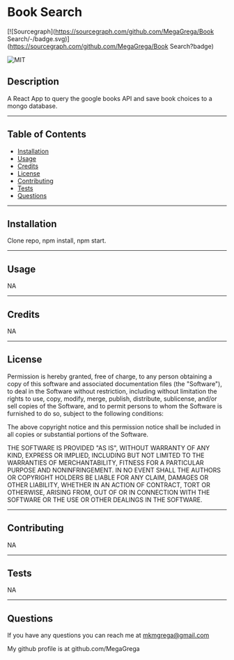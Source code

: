 
# Book Search

[![Sourcegraph](https://sourcegraph.com/github.com/MegaGrega/Book Search/-/badge.svg)](https://sourcegraph.com/github.com/MegaGrega/Book Search?badge)

![MIT](https://img.shields.io/badge/license-MIT-green)

## Description



A React App to query the google books API and save book choices to a mongo database.

---
        
## Table of Contents
        
* [Installation](#installation)
* [Usage](#usage)
* [Credits](#credits)
* [License](#license)
* [Contributing](#contributing)
* [Tests](#tests)
* [Questions](#questions)

---
        
## Installation
        
Clone repo, npm install, npm start.

---
        
## Usage 
        
NA

---
        
## Credits
        
NA

---
        
## License
        
Permission is hereby granted, free of charge, to any person obtaining a copy of this software and associated documentation files (the "Software"), to deal in the Software without restriction, including without limitation the rights to use, copy, modify, merge, publish, distribute, sublicense, and/or sell copies of the Software, and to permit persons to whom the Software is furnished to do so, subject to the following conditions:
        
The above copyright notice and this permission notice shall be included in all copies or substantial portions of the Software.
        
THE SOFTWARE IS PROVIDED "AS IS", WITHOUT WARRANTY OF ANY KIND, EXPRESS OR IMPLIED, INCLUDING BUT NOT LIMITED TO THE WARRANTIES OF MERCHANTABILITY, FITNESS FOR A PARTICULAR PURPOSE AND NONINFRINGEMENT. IN NO EVENT SHALL THE AUTHORS OR COPYRIGHT HOLDERS BE LIABLE FOR ANY CLAIM, DAMAGES OR OTHER LIABILITY, WHETHER IN AN ACTION OF CONTRACT, TORT OR OTHERWISE, ARISING FROM, OUT OF OR IN CONNECTION WITH THE SOFTWARE OR THE USE OR OTHER DEALINGS IN THE SOFTWARE.

---
        
## Contributing

        
NA

---
        
## Tests
        
NA

---
        
## Questions
        
If you have any questions you can reach me at mkmgrega@gmail.com

My github profile is at github.com/MegaGrega


